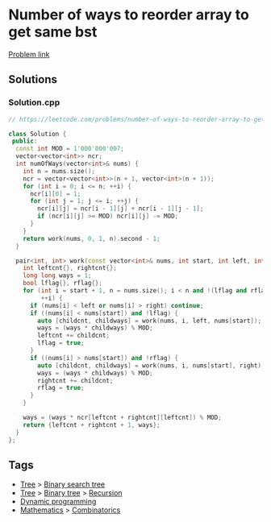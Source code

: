 # Number of ways to reorder array to get same bst

[Problem link](https://leetcode.com/problems/number-of-ways-to-reorder-array-to-get-same-bst/)

## Solutions


### Solution.cpp
```cpp
// https://leetcode.com/problems/number-of-ways-to-reorder-array-to-get-same-bst/

class Solution {
 public:
  const int MOD = 1'000'000'007;
  vector<vector<int>> ncr;
  int numOfWays(vector<int>& nums) {
    int n = nums.size();
    ncr = vector<vector<int>>(n + 1, vector<int>(n + 1));
    for (int i = 0; i <= n; ++i) {
      ncr[i][0] = 1;
      for (int j = 1; j <= i; ++j) {
        ncr[i][j] = ncr[i - 1][j] + ncr[i - 1][j - 1];
        if (ncr[i][j] >= MOD) ncr[i][j] -= MOD;
      }
    }
    return work(nums, 0, 1, n).second - 1;
  }

  pair<int, int> work(const vector<int>& nums, int start, int left, int right) {
    int leftcnt{}, rightcnt{};
    long long ways = 1;
    bool lflag{}, rflag{};
    for (int i = start + 1, n = nums.size(); i < n and !(lflag and rflag);
         ++i) {
      if (nums[i] < left or nums[i] > right) continue;
      if ((nums[i] < nums[start]) and !lflag) {
        auto [childcnt, childways] = work(nums, i, left, nums[start]);
        ways = (ways * childways) % MOD;
        leftcnt += childcnt;
        lflag = true;
      }
      if ((nums[i] > nums[start]) and !rflag) {
        auto [childcnt, childways] = work(nums, i, nums[start], right);
        ways = (ways * childways) % MOD;
        rightcnt += childcnt;
        rflag = true;
      }
    }

    ways = (ways * ncr[leftcnt + rightcnt][leftcnt]) % MOD;
    return {leftcnt + rightcnt + 1, ways};
  }
};
```
## Tags

* [Tree](/Collections/tree.md#tree) > [Binary search tree](/Collections/tree.md#binary-search-tree)
* [Tree](/Collections/tree.md#tree) > [Binary tree](/Collections/tree.md#binary-tree) > [Recursion](/Collections/tree.md#recursion)
* [Dynamic programming](/Collections/dynamic-programming.md#dynamic-programming)
* [Mathematics](/Collections/mathematics.md#mathematics) > [Combinatorics](/Collections/mathematics.md#combinatorics)
